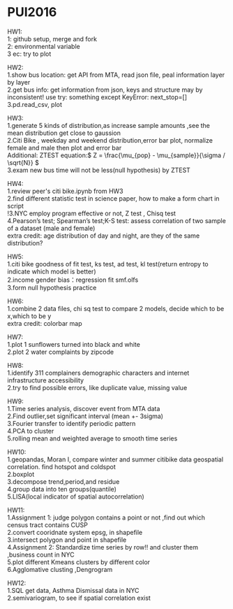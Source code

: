 # PUI2016
HW1: </br>
1: github setup, merge and fork</br>
2: environmental variable</br>
3 ec: try to plot</br>

HW2:</br>
1.show bus location: get API from MTA, read json file, peal information layer by layer</br>
2.get bus info: get information from json, keys and structure may by inconsistent!   use try: something  except KeyError: next_stop=[]</br>
3.pd.read_csv, plot</br>

HW3:</br>
1.generate 5 kinds of distribution,as increase sample amounts ,see the mean distribution get close to gaussion</br>
2.Citi Bike , weekday and weekend distribution,error bar plot, normalize female and male then plot and error bar</br>
Additional: ZTEST equation:$ Z = \frac{\mu_{pop} - \mu_{sample}}{\sigma / \sqrt{N}} $    </br>
3.exam new bus time will not be less(null hypothesis) by ZTEST</br>

HW4:</br>
1.review peer's citi bike.ipynb from HW3</br>
2.find different statistic test in science paper, how to make a form chart in script</br>
!3.NYC employ program effective or not, Z test , Chisq test</br>
4.Pearson’s test; Spearman’s test;K-S test: assess correlation of two sample of a dataset (male and female)</br>
extra credit: age distribution of day and night, are they of the same distribution?

HW5:</br>
1.citi bike goodness of fit test, ks test, ad test, kl test(return entropy to indicate which model is better)</br>
2.income gender bias：regression fit smf.olfs</br>
3.form null hypothesis practice</br>

HW6:</br>
1.combine 2 data files, chi sq test to compare 2 models, decide which to be x,which to be y</br>
extra credit: colorbar map

HW7:</br>
1.plot 1 sunflowers turned into black and white</br>
2.plot 2 water complaints by zipcode</br>

HW8:</br>
1.identify 311 complainers demographic characters and internet infrastructure accessibility</br>
2.try to find possible errors, like duplicate value, missing value

HW9:</br>
1.Time series analysis, discover event from MTA data</br>
2.Find outlier,set significant interval (mean +- 3sigma)</br>
3.Fourier transfer to identify periodic pattern</br>
4.PCA to cluster</br>
5.rolling mean and weighted average to smooth time series</br>

HW10:</br>
1.geopandas, Moran I, compare winter and summer citibike data geospatial correlation. find hotspot and coldspot</br>
2.boxplot</br>
3.decompose trend,period,and residue</br>
4.group data into ten groups(quantile)</br>
5.LISA(local indicator of spatial autocorrelation)</br>

HW11:</br>
1.Assignment 1: judge polygon contains a point or not ,find out which census tract contains CUSP </br>
2.convert cooridnate system epsg, in shapefile</br>
3.intersect polygon and point in shapefile</br>
4.Assignment 2: Standardize time series by row!! and cluster them ,business count in NYC</br>
5.plot different Kmeans clusters by different color</br>
6.Agglomative clusting ,Dengrogram</br>

HW12:</br>
1.SQL get data, Asthma Dismissal data in NYC</br>
2.semivariogram, to see if spatial correlation exist</br>

